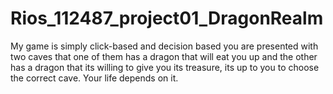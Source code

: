 # Rios_112487_project01_DragonRealm

My game is simply click-based and decision based you are presented with two caves that one of them has a dragon that will eat you up and 
the other has a dragon that its willing to give you its treasure,
its up to you to choose the correct cave. Your life depends on it.
